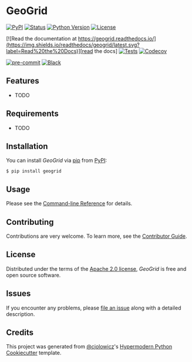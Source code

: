 # GeoGrid

[![PyPI](https://img.shields.io/pypi/v/geogrid.svg)][pypi_]
[![Status](https://img.shields.io/pypi/status/geogrid.svg)][status]
[![Python Version](https://img.shields.io/pypi/pyversions/geogrid)][python version]
[![License](https://img.shields.io/pypi/l/geogrid)][license]

[![Read the documentation at https://geogrid.readthedocs.io/](https://img.shields.io/readthedocs/geogrid/latest.svg?label=Read%20the%20Docs)][read the docs]
[![Tests](https://github.com/tasansal/geogrid/workflows/Tests/badge.svg)][tests]
[![Codecov](https://codecov.io/gh/tasansal/geogrid/branch/main/graph/badge.svg)][codecov]

[![pre-commit](https://img.shields.io/badge/pre--commit-enabled-brightgreen?logo=pre-commit&logoColor=white)][pre-commit]
[![Black](https://img.shields.io/badge/code%20style-black-000000.svg)][black]

[pypi_]: https://pypi.org/project/geogrid/
[status]: https://pypi.org/project/geogrid/
[python version]: https://pypi.org/project/geogrid
[read the docs]: https://geogrid.readthedocs.io/
[tests]: https://github.com/tasansal/geogrid/actions?workflow=Tests
[codecov]: https://app.codecov.io/gh/tasansal/geogrid
[pre-commit]: https://github.com/pre-commit/pre-commit
[black]: https://github.com/psf/black

## Features

- TODO

## Requirements

- TODO

## Installation

You can install _GeoGrid_ via [pip] from [PyPI]:

```console
$ pip install geogrid
```

## Usage

Please see the [Command-line Reference] for details.

## Contributing

Contributions are very welcome.
To learn more, see the [Contributor Guide].

## License

Distributed under the terms of the [Apache 2.0 license][license],
_GeoGrid_ is free and open source software.

## Issues

If you encounter any problems,
please [file an issue] along with a detailed description.

## Credits

This project was generated from [@cjolowicz]'s [Hypermodern Python Cookiecutter] template.

[@cjolowicz]: https://github.com/cjolowicz
[pypi]: https://pypi.org/
[hypermodern python cookiecutter]: https://github.com/cjolowicz/cookiecutter-hypermodern-python
[file an issue]: https://github.com/tasansal/geogrid/issues
[pip]: https://pip.pypa.io/

<!-- github-only -->

[license]: https://github.com/tasansal/geogrid/blob/main/LICENSE
[contributor guide]: https://github.com/tasansal/geogrid/blob/main/CONTRIBUTING.md
[command-line reference]: https://geogrid.readthedocs.io/en/latest/usage.html
